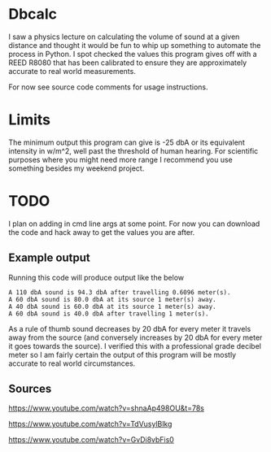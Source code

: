 # Dbcalc

I saw a physics lecture on calculating the volume of sound at a given distance and thought it would be fun to whip up something to automate the process in Python. I spot checked the values this program gives off with a REED R8080 that has been calibrated to ensure they are approximately accurate to real world measurements.

For now see source code comments for usage instructions.

# Limits

The minimum output this program can give is -25 dbA or its equivalent intensity in w/m^2, well past the threshold of human hearing. For scientific purposes where you might need more range I recommend you use something besides my weekend project.

# TODO

I plan on adding in cmd line args at some point. For now you can download the code and hack away to get the values you are after.

## Example output

Running this code will produce output like the below

```
A 110 dbA sound is 94.3 dbA after travelling 0.6096 meter(s).
A 60 dbA sound is 80.0 dbA at its source 1 meter(s) away.
A 40 dbA sound is 60.0 dbA at its source 1 meter(s) away.
A 60 dbA sound is 40.0 dbA after travelling 1 meter(s).
```

As a rule of thumb sound decreases by 20 dbA for every meter it travels away from the source (and conversely increases by 20 dbA for every meter it goes towards the source). I verified this with a professional grade decibel meter so I am fairly certain the output of this program will be mostly accurate to real world circumstances.

## Sources 

https://www.youtube.com/watch?v=shnaAp498OU&t=78s

https://www.youtube.com/watch?v=TdVusylBlkg

https://www.youtube.com/watch?v=GvDi8vbFis0